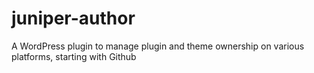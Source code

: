 # juniper-author
A WordPress plugin to manage plugin and theme ownership on various platforms, starting with Github
